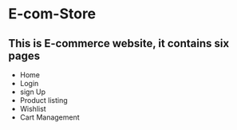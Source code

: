 # E-com-Store

## This is E-commerce website, it contains six pages
 - Home 
- Login 
- sign Up 
- Product listing 
- Wishlist
- Cart Management

